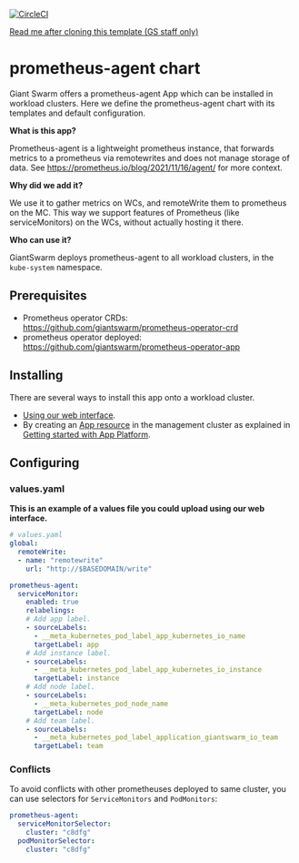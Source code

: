 [![CircleCI](https://circleci.com/gh/giantswarm/prometheus-agent-app.svg?style=shield)](https://circleci.com/gh/giantswarm/prometheus-agent-app)

[Read me after cloning this template (GS staff only)](https://intranet.giantswarm.io/docs/dev-and-releng/app-developer-processes/adding_app_to_appcatalog/)

# prometheus-agent chart

Giant Swarm offers a prometheus-agent App which can be installed in workload clusters.
Here we define the prometheus-agent chart with its templates and default configuration.

**What is this app?**

Prometheus-agent is a lightweight prometheus instance, that forwards metrics to a prometheus via remotewrites and does not manage storage of data.
See https://prometheus.io/blog/2021/11/16/agent/ for more context.

**Why did we add it?**

We use it to gather metrics on WCs, and remoteWrite them to prometheus on the MC.
This way we support features of Prometheus (like serviceMonitors) on the WCs, without actually hosting it there.

**Who can use it?**

GiantSwarm deploys prometheus-agent to all workload clusters, in the `kube-system` namespace.

## Prerequisites

- Prometheus operator CRDs: https://github.com/giantswarm/prometheus-operator-crd
- prometheus operator deployed: https://github.com/giantswarm/prometheus-operator-app

## Installing

There are several ways to install this app onto a workload cluster.

- [Using our web interface](https://docs.giantswarm.io/ui-api/web/app-platform/#installing-an-app).
- By creating an [App resource](https://docs.giantswarm.io/ui-api/management-api/crd/apps.application.giantswarm.io/) in the management cluster as explained in [Getting started with App Platform](https://docs.giantswarm.io/app-platform/getting-started/).

## Configuring

### values.yaml

**This is an example of a values file you could upload using our web interface.**

```yaml
# values.yaml
global:
  remoteWrite:
  - name: "remotewrite" 
    url: "http://$BASEDOMAIN/write"

prometheus-agent:
  serviceMonitor:
    enabled: true
    relabelings:
    # Add app label.
    - sourceLabels:
      - __meta_kubernetes_pod_label_app_kubernetes_io_name
      targetLabel: app
    # Add instance label.
    - sourceLabels:
      - __meta_kubernetes_pod_label_app_kubernetes_io_instance
      targetLabel: instance
    # Add node label.
    - sourceLabels:
      - __meta_kubernetes_pod_node_name
      targetLabel: node
    # Add team label.
    - sourceLabels:
      - __meta_kubernetes_pod_label_application_giantswarm_io_team
      targetLabel: team
```

### Conflicts 

To avoid conflicts with other prometheuses deployed to same cluster,
you can use selectors for `ServiceMonitors` and `PodMonitors`:

```yaml
prometheus-agent:
  serviceMonitorSelector:
    cluster: "c8dfg"
  podMonitorSelector:
    cluster: "c8dfg"
```

